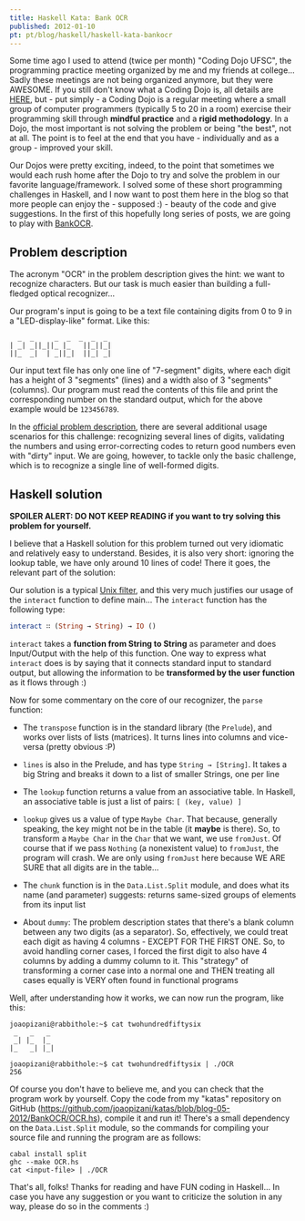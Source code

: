```yaml
---
title: Haskell Kata: Bank OCR
published: 2012-01-10
pt: pt/blog/haskell/haskell-kata-bankocr
---
```


Some time ago I used to attend (twice per month) "Coding Dojo UFSC", the programming practice meeting organized by me and my friends at college...
Sadly these meetings are not being organized anymore, but they were AWESOME.
If you still don't know what a Coding Dojo is, all details are [HERE][1],
but - put simply - a Coding Dojo is a regular meeting where a small group of computer programmers (typically 5 to 20 in a room)
exercise their programming skill through **mindful practice** and a **rigid methodology**.
In a Dojo, the most important is not solving the problem or being "the best", not at all.
The point is to feel at the end that you have - individually and as a group - improved your skill.

Our Dojos were pretty exciting, indeed,
to the point that sometimes we would each rush home after the Dojo to try and solve the problem in our favorite language/framework.
I solved some of these short programming challenges in Haskell,
and I now want to post them here in the blog so that more people can enjoy the - supposed :) -  beauty of the code and give suggestions.
In the first of this hopefully long series of posts, we are going to play with [BankOCR][2].

<!--more-->

## Problem description

The acronym "OCR" in the problem description gives the hint: we want to recognize characters.
But our task is much easier than building a full-fledged optical recognizer...

Our program's input is going to be a text file containing digits from 0 to 9 in a "LED-display-like" format.
Like this:

      _  _     _  _  _  _  _
    | _| _||_||_ |_   ||_||_|
    ||_  _|  | _||_|  ||_| _|

Our input text file has only one line of "7-segment" digits,
where each digit has a height of 3 "segments" (lines) and a width also of 3 "segments" (columns).
Our program must read the contents of this file and print the corresponding number on the standard output,
which for the above example would be `123456789`.

In the [official problem description][3], there are several additional usage scenarios for this challenge:
recognizing several lines of digits, validating the numbers and using error-correcting codes to return good numbers even with "dirty" input.
We are going, however, to tackle only the basic challenge, which is to recognize a single line of well-formed digits.


## Haskell solution

**SPOILER ALERT:  DO NOT KEEP READING if you want to try solving this problem for yourself.**

I believe that a Haskell solution for this problem turned out very idiomatic and relatively easy to understand.
Besides, it is also very short: ignoring the lookup table, we have only around 10 lines of code!
There it goes, the relevant part of the solution:

<script src="http://gist-it.appspot.com/github/joaopizani/katas/blob/blog-05-2012/BankOCR/OCR.hs?footer=0&slice=0:16"></script>

Our solution is a typical [Unix filter][4],
and this very much justifies our usage of the `interact` function to define main...
The `interact` function has the following type:

```haskell
interact ∷ (String → String) → IO ()
```

`interact` takes a **function from String to String** as parameter and does Input/Output with the help of this function.
One way to express what `interact` does is by saying that it connects standard input to standard output,
but allowing the information to be **transformed by the user function** as it flows through :)

Now for some commentary on the core of our recognizer, the `parse` function:

  * The `transpose` function is in the standard library (the `Prelude`), and works over lists of lists (matrices).
    It turns lines into columns and vice-versa (pretty obvious :P)

  * `lines` is also in the Prelude, and has type `String → [String]`.
    It takes a big String and breaks it down to a list of smaller Strings, one per line

  * The `lookup` function returns a value from an associative table.
    In Haskell, an associative table is just a list of pairs: `[ (key, value) ]`

  * `lookup` gives us a value of type `Maybe Char`. That because, generally speaking, the key might not be in the table (it **maybe** is there).
    So, to transform a `Maybe Char` in the `Char` that we want, we use `fromJust`.
    Of course that if we pass `Nothing` (a nonexistent value) to `fromJust`, the program will crash.
    We are only using `fromJust` here because WE ARE SURE that all digits are in the table...

  * The `chunk` function is in the `Data.List.Split` module, and does what its name (and parameter) suggests:
    returns same-sized groups of elements from its input list

  * About `dummy`: The problem description states that there's a blank column between any two digits (as a separator).
    So, effectively,  we could treat each digit as having 4 columns - EXCEPT FOR THE FIRST ONE.
    So, to avoid handling corner cases, I forced the first digit to also have 4 columns by adding a dummy column to it.
    This "strategy" of transforming a corner case into a normal one and THEN treating all cases equally is VERY often found in functional programs

Well, after understanding how it works, we can now run the program, like this:

    joaopizani@rabbithole:~$ cat twohundredfiftysix
     _   _   _
     _| |_  |_
    |_   _| |_|

    joaopizani@rabbithole:~$ cat twohundredfiftysix | ./OCR
    256

Of course you don't have to believe me, and you can check that the program work by yourself.
Copy the code from my "katas" repository on GitHub (<https://github.com/joaopizani/katas/blob/blog-05-2012/BankOCR/OCR.hs>), compile it and run it!
There's a small dependency on the `Data.List.Split` module, so the commands for compiling your source file and running the program are as follows:

    cabal install split
    ghc --make OCR.hs
    cat <input-file> | ./OCR

That's all, folks!  Thanks for reading and have FUN coding in Haskell...
In case you have any suggestion or you want to criticize the solution in any way, please do so in the comments :)

[1]: <http://codingdojo.org/cgi-bin/index.pl?WhatIsCodingDojo>
[2]: <http://codingdojo.org/cgi-bin/wiki.pl?KataBankOCR>
[3]: <http://codingdojo.org/cgi-bin/wiki.pl?KataBankOCR>
[4]: <http://en.wikipedia.org/wiki/Filter_(Unix)>
